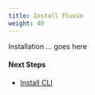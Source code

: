 ```yaml
---
title: Install Fluvio
weight: 40
---
```


Installation ... goes here

#### Next Steps
* <a href="../install-cli/">Install CLI</a>